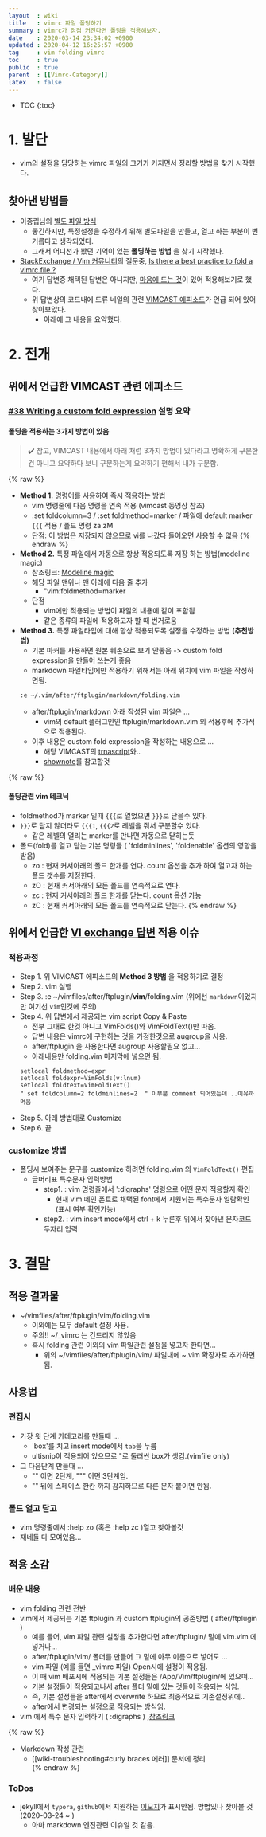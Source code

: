 ```yaml
---
layout  : wiki
title   : vimrc 파일 폴딩하기
summary : vimrc가 점점 커진다면 폴딩을 적용해보자. 
date    : 2020-03-14 23:34:02 +0900
updated : 2020-04-12 16:25:57 +0900
tag     : vim folding vimrc 
toc     : true
public  : true
parent  : [[Vimrc-Category]] 
latex   : false
---
```

* TOC
{:toc}

# 1. 발단

* vim의 설정을 담당하는 vimrc 파일의 크기가 커지면서 정리할 방법을 찾기 시작했다.

## 찾아낸 방법들
* 이종립님의 [별도 파일 방식](https://johngrib.github.io/wiki/vim-configure-split/)
  * 좋긴하지만, 특정설정을 수정하기 위해 별도파일을 만들고, 열고 하는 부분이 번거롭다고 생각되었다.
  * 그래서 어디선가 봤던 기억이 있는 **폴딩하는 방법** 을 찾기 시작했다.
* [StackExchange / Vim 커뮤니티](https://vi.stackexchange.com/)의 질문중, [Is there a best practice to fold a vimrc file ?](https://vi.stackexchange.com/q/3814/27406)
  * 여기 답변중 채택된 답변은 아니지만, [마음에 드는 것](https://vi.stackexchange.com/a/6608/27406)이 있어 적용해보기로 했다. 
  * 위 답변상의 코드내에 드류 네일의 관련 [VIMCAST 에피소드](http://vimcasts.org/episodes/writing-a-custom-fold-expression/#stq=ftplugin&stp=1)가 언급 되어 있어 찾아보았다.
    * 아래에 그 내용을 요약했다.
    
# 2. 전개

## 위에서 언급한 VIMCAST 관련 에피소드

### [#38 Writing a custom fold expression](http://vimcasts.org/episodes/writing-a-custom-fold-expression/#stq=ftplugin&stp=1) 설명 요약

#### 폴딩을 적용하는 **3가지 방법**이 있음

>:heavy_check_mark: 참고, VIMCAST 내용에서 아래 처럼 3가지 방법이 있다라고 명확하게 구분한건 아니고 요약하다 보니 구분하는게 요약하기 편해서 내가 구분함.

{% raw %}
* **Method 1.** 명령어를 사용하여 즉시 적용하는 방법
  * vim 명령줄에 다음 명령을 연속 적용 (vimcast 동영상 참조)
  * :set foldcolumn=3 / :set foldmethod=marker / 파일에 default marker `{{{` 적용 / 폴드 명령 za zM
  * 단점: 이 방법은 저장되지 않으므로 vi를 나갔다 들어오면 사용할 수 없음
{% endraw %}
* **Method 2.** 특정 파일에서 자동으로 항상 적용되도록 저장 하는 방법(modeline magic)
  * 참조링크: [Modeline magic](https://vim.fandom.com/wiki/Modeline_magic)
  * 해당 파일 맨위나 맨 아래에 다음 줄 추가
    * "vim:foldmethod=marker 
  * 단점
    * vim에만 적용되는 방법이 파일의 내용에 같이 포함됨
    * 같은 종류의 파일에 적용하고자 할 때 번거로움
* **Method 3.** 특정 파일타입에 대해 항상 적용되도록 설정을 수정하는 방법 **(추천방법)**
  * 기본 마커를 사용하면 원본 훼손으로 보기 안좋음 -> custom fold expression을 만들어 쓰는게 좋음
  * markdown 파일타입에만 적용하기 위해서는 아래 위치에 vim 파일을 작성하면됨.
  ```bash
  :e ~/.vim/after/ftplugin/markdown/folding.vim
  ```
    * after/ftplugin/markdown 아래 작성된 vim 파일은 ...
      * vim의 default 플러그인인 ftplugin/markdown.vim 의 적용후에 추가적으로 적용된다. 
  * 이후 내용은 custom fold expression을 작성하는 내용으로 ...
    * 해당 VIMCAST의 [trnascript](http://vimcasts.org/transcripts/38/en/)와.. 
    * [shownote](http://vimcasts.org/episodes/writing-a-custom-fold-expression/#shownotes)를 참고할것

{% raw %}
#### 폴딩관련 vim 테크닉
* foldmethod가 marker 일때 `{{{`로 열었으면 `}}}`로 닫을수 있다.
* `}}}`로 닫지 않더라도 `{{{1`, `{{{2`로 레벨을 줘서 구분할수 있다. 
  * 같은 레벨의 열리는 marker를 만나면 자동으로 닫히는듯
* 폴드(fold)를 열고 닫는 기본 명령들 ( 'foldminlines', 'foldenable' 옵션의 영향을 받음)
  * zo : 현재 커서아래의 폴드 한개를 연다. count 옵션을 추가 하여 열고자 하는 폴드 갯수를 지정한다.
  * zO : 현재 커서아래의 모든 폴드를 연속적으로 연다.
  * zc : 현재 커서아래의 폴드 한개를 닫는다. count 옵션 가능
  * zC : 현재 커서아래의 모든 폴드를 연속적으로 닫는다.
{% endraw %}

## 위에서 언급한 [VI exchange 답변](https://vi.stackexchange.com/a/6608/27406) 적용 이슈 

### 적용과정
* Step 1. 위 VIMCAST 에피소드의 **Method 3 방법** 을 적용하기로 결정
* Step 2. vim 실행 
* Step 3. :e ~/vimfiles/after/ftplugin/**vim**/folding.vim (위에선 `markdown`이었지만 여기선 `vim`인것에 주의)
* Step 4. 위 답변에서 제공되는 vim script Copy & Paste
  * 전부 그대로 한것 아니고 VimFolds()와 VimFoldText()만 따옴.
  * 답변 내용은 vimrc에 구현하는 것을 가정한것으로 augroup을 사용.
  * after/ftplugin 을 사용한다면 augroup 사용할필요 없고...
  * 아래내용만 folding.vim 마지막에 넣으면 됨.
  ```vim
  setlocal foldmethod=expr
  setlocal foldexpr=VimFolds(v:lnum)
  setlocal foldtext=VimFoldText()
  " set foldcolumn=2 foldminlines=2  " 이부분 comment 되어있는데 ..이유까먹음
  ```
* Step 5. 아래 방법대로 Customize
* Step 6. 끝

### customize 방법
* 폴딩시 보여주는 문구를 customize 하려면 folding.vim 의 `VimFoldText()` 편집
  * 글머리표 특수문자 입력방법
    * step1. : vim 명령줄에서 ':digraphs' 명령으로 어떤 문자 적용할지 확인
      * 현재 vim 메인 폰트로 채택된 font에서 지원되는 특수문자 일람확인 (표시 여부 확인가능) 
    * step2. : vim insert mode에서 ctrl + k 누른후 위에서 찾아낸 문자코드 두자리 입력

# 3. 결말

## 적용 결과물
* ~/vimfiles/after/ftplugin/vim/folding.vim
  * 이외에는 모두 default 설정 사용. 
  * 주의!! ~/_vimrc 는 건드리지 않았음
  * 혹시 folding 관련 이외의 vim 파일관련 설정을 넣고자 한다면...
    * 위의 ~/vimfiles/after/ftplugin/vim/ 파일내에 ~.vim 확장자로 추가하면됨.

## 사용법

### 편집시
* 가장 윗 단계 카테고리를 만들때 ...
  * 'box'를 치고 insert mode에서 `tab`을 누름
  * ultisnip이 적용되어 있으므로 "로 둘러싼 box가 생김.(vimfile only) 
* 그 다음단계 만들때 ...
  * "" 이면 2단계, """ 이면 3단계임.
  * "" 뒤에 스페이스 한칸 까지 감지하므로 다른 문자 붙이면 안됨.

### 폴드 열고 닫고
* vim 명령줄에서 :help zo (혹은 :help zc )열고 찾아볼것
* 쟤네들 다 모여있음...

## 적용 소감

### 배운 내용
* vim folding 관련 전반
* vim에서 제공되는 기본 ftplugin 과 custom ftplugin의 공존방법 ( after/ftplugin )
  * 예를 들어, vim 파일 관련 설정을 추가한다면 after/ftplugin/ 밑에 vim.vim 에 넣거나...
  * after/ftplugin/vim/ 폴더를 만들어 그 밑에 아무 이름으로 넣어도 ...
  * vim 파일 (예를 들면 _vimrc 파일) Open시에 설정이 적용됨.
  * 이 때 vim 배포시에 적용되는 기본 설정들은 /App/Vim/ftplugin/에 있으며...
  * 기본 설정들이 적용되고나서 after 폴더 밑에 있는 것들이 적용되는 식임.
  * 즉, 기본 설정들을 after에서 overwrite 하므로 최종적으로 기존설정위에..
  * after에서 변경되는 설정으로 적용되는 방식임.
* vim 에서 특수 문자 입력하기 ( :digraphs ) ,[참조링크](https://vim.fandom.com/wiki/Entering_special_characters)

{% raw %}
* Markdown 작성 관련
  * [[wiki-troubleshooting#curly braces 에러]] 문서에 정리  
{% endraw %}

### ToDos
* jekyll에서 `typora`, `github`에서 지원하는 [이모지](https://gist.github.com/rxaviers/7360908)가 표시안됨. 방법있나 찾아볼 것 (2020-03-24 ~ )
  * 아마 markdown 엔진관련 이슈일 것 같음. 
